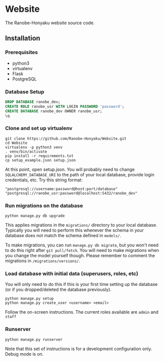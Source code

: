 # Website

The Ranobe-Honyaku website source code.

## Installation

### Prerequisites

* python3
* virtualenv
* Flask
* PostgreSQL

### Database Setup

```sql
DROP DATABASE ranobe_dev;
CREATE ROLE ranobe_usr WITH LOGIN PASSWORD 'password';
CREATE DATABASE ranobe_dev OWNER ranobe_usr;
\q
```

### Clone and set up virtualenv

```shell
git clone https://github.com/Ranobe-Honyaku/Website.git
cd Website
virtualenv -p python3 venv
. venv/bin/activate
pip install -r requirements.txt
cp setup_example.json setup.json
```

At this point, open setup.json. You will probably need to change
`SQLALCHEMY_DATABASE_URI` to the path of your local database, provide login
credentials, etc. Try this string format:

```
"postgresql://username:password@host:port/database"
"postgresql://ranobe_usr:password@localhost:5432/ranobe_dev"
```

### Run migrations on the database

```shell
python manage.py db upgrade
```

This applies migrations in the `migrations/` directory to your local database.
Typically you will need to perform this whenever the schema in your database
does not match the schema defined in `models/`.

To make migrations, you can run `manage.py db migrate`, but you won't need to
do this right after `git pull/fetch`. You will need to make migrations when
you change the model yourself though. Please remember to comment the migrations
in `/migrations/versions/`.

### Load database with initial data (superusers, roles, etc)

You will only need to do this if this is your first time setting up the
database (or if you dropped/deleted the database previously).

```shell
python manage.py setup
python manage.py create_user <username> <email>
```

Follow the on-screen instructions. The current roles available are `admin` and `staff`

### Runserver

```shell
python manage.py runserver
```

Note that this set of instructions is for a development configuration only. Debug mode is on.
